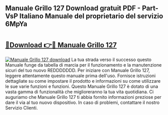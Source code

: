 ## Manuale Grillo 127 Download gratuit PDF - Part-VsP Italiano Manuale del proprietario del servizio 6MpYa

# <h2><a href="http://dfcq2l1.blite.top/?on=Manuale+Grillo+127">🔗Download 👉🔴 Manuale Grillo 127</a></h2>

[![Manuale Grillo 127 download](https://i.imgur.com/lujVjoI.png)](http://dfcq2l1.blite.top/?on=Manuale+Grillo+127)
La tua strada verso il successo questo Manuale funge da tabella di marcia per il funzionamento e la manutenzione sicuri del tuo nuovo REDDDDDDD. Per iniziare con Manuale Grillo 127, leggere attentamente questo manuale prima dell'uso. Fornisce istruzioni dettagliate su come impostare il prodotto e informazioni su come utilizzare le sue varie funzioni e funzioni. Questo Manuale Grillo 127 è dotato di una vasta gamma di funzionalità che miglioreranno la tua vita quotidiana. Ci auguriamo che Manuale Grillo 127 ti abbia fornito informazioni preziose per dare il via al tuo nuovo dispositivo. In caso di problemi, contattare il nostro Servizio Clienti.

